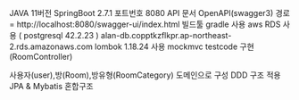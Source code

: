 
JAVA 11버전
SpringBoot 2.7.1
포트번호 8080
API 문서 OpenAPI(swagger3) 경로 = http://localhost:8080/swagger-ui/index.html
빌드툴 gradle 사용
aws RDS 사용 ( postgresql 42.2.23 ) alan-db.copptkzflkpr.ap-northeast-2.rds.amazonaws.com
lombok 1.18.24 사용
mockmvc testcode 구현 (RoomController)


사용자(user),방(Room),방유형(RoomCategory) 도메인으로 구성
DDD 구조 적용
JPA & Mybatis 혼합구조

